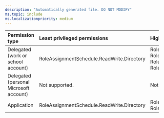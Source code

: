 ```yaml
---
description: "Automatically generated file. DO NOT MODIFY"
ms.topic: include
ms.localizationpriority: medium
---
```


|Permission type|Least privileged permissions|Higher privileged permissions|
|:---|:---|:---|
|Delegated (work or school account)|RoleAssignmentSchedule.ReadWrite.Directory|RoleManagement.Read.All, RoleManagement.Read.Directory, RoleManagement.ReadWrite.Directory, RoleManagement.ReadWrite.Directory|
|Delegated (personal Microsoft account)|Not supported.|Not supported.|
|Application|RoleAssignmentSchedule.ReadWrite.Directory|RoleManagement.ReadWrite.Directory, RoleManagement.ReadWrite.Directory|

